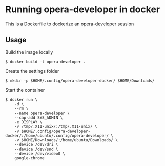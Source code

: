 # Running opera-developer in docker

This is a Dockerfile to dockerize an opera-developer session

## Usage

Build the image locally

    $ docker build -t opera-developer .

Create the settings folder

    $ mkdir -p $HOME/.config/opera-developer-docker/ $HOME/Downloads/

Start the container

    $ docker run \
        -d \
        --rm \
        --name opera-developer \
        --cap-add SYS_ADMIN \
        -e DISPLAY \
        -v /tmp/.X11-unix/:/tmp/.X11-unix/ \
        -v $HOME/.config/opera-developer-docker/:/home/ubuntu/.config/opera-developer/ \
        -v $HOME/Downloads/:/home/ubuntu/Downloads/ \
        --device /dev/dri \
        --device /dev/snd \
        --device /dev/video0 \
        google-chrome
